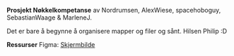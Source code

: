 **Prosjekt Nøkkelkompetanse**
av Nordrumsen, AlexWiese, spacehoboguy, SebastianWaage & MarleneJ.

Det er bare å begynne å organisere mapper og filer og sånt. 
Hilsen Philip :D

**Ressurser**
Figma: [Skjermbilde](https://www.figma.com/file/UFpxEF41wAbzKmsv7U8VQ7/DESIGN_FORSLAG_TIL_GEIR?node-id=0-1&t=qY24wiirwyMpQUKI-0)
